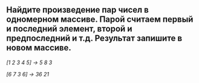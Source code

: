 ## Найдите произведение пар чисел в одномерном массиве. Парой считаем первый и последний элемент, второй и предпоследний и т.д. Результат запишите в новом массиве.

*[1 2 3 4 5] -> 5 8 3*

*[6 7 3 6] -> 36 21*